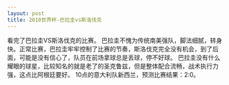 ```yaml
---
layout: post
title: 2010世界杯-巴拉圭vs斯洛伐克
---
```

看完了巴拉圭VS斯洛伐克的比赛。
巴拉圭不愧为传统南美强队，脚法细腻，转身快。正常比赛，巴拉圭牢牢控制了比赛的节奏，斯洛伐克完全没有机会，到了后面，可能是没有信心了，队员在前场拿球总是丢球，停不好球。
巴拉圭没有什么耀眼的球星，比较知名的就是老了的圣克鲁兹，但是整体配合流畅，战术执行力强，这点比阿根廷要好。
10点的意大利队新西兰，预测比赛结果：2:0。
